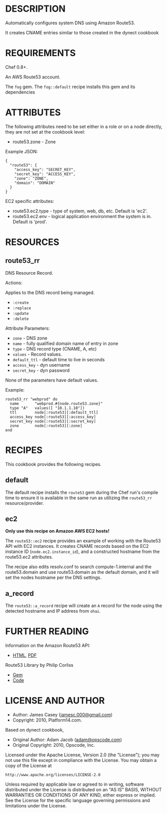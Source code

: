 DESCRIPTION
===========

Automatically configures system DNS using Amazon Route53.

It creates CNAME entries similar to those created in the dynect cookbook

REQUIREMENTS
============

Chef 0.8+.

An AWS Route53 account.

The `fog` gem. The `fog::default` recipe installs this gem and its dependencies

ATTRIBUTES
==========

The following attributes need to be set either in a role or on a node directly, they are not set at the cookbook level:

* route53.zone - Zone

Example JSON:

    {
      "route53": {
        "access_key": "SECRET_KEY",
        "secret_key": "ACCESS_KEY",
        "zone": "ZONE",
        "domain": "DOMAIN"
      }
    }

EC2 specific attributes:

* route53.ec2.type - type of system, web, db, etc. Default is 'ec2'.
* route53.ec2.env - logical application environment the system is in. Default is 'prod'.

RESOURCES
=========

route53_rr
--

DNS Resource Record.

Actions:

Applies to the DNS record being managed.

* `:create`
* `:replace`
* `:update`
* `:delete`

Attribute Parameters:

* `zone` - DNS zone
* `name` - fully qualified domain name of entry in zone
* `type` - DNS record type (CNAME, A, etc)
* `values` - Record values.
* `default_ttl` - default time to live in seconds
* `access_key` - dyn username
* `secret_key` - dyn password

None of the parameters have default values.

Example:

    route53_rr "webprod" do
      name       "webprod.#{node.route53.zone}"
      type "A"   values([ "10.1.1.10"])
      ttl        node[:route53][:default_ttl]
      access_key node[:route53][:access_key]
      secret_key node[:route53][:secret_key]
      zone       node[:route53][:zone]
    end

RECIPES
=======

This cookbook provides the following recipes.

default
-------

The default recipe installs the `route53` gem during the Chef run's compile time to ensure it is available in the same run as utilizing the `route53_rr` resource/provider.

ec2
---

**Only use this recipe on Amazon AWS EC2 hosts!**

The `route53::ec2` recipe provides an example of working with the Route53 API with EC2 instances. It creates CNAME records based on the EC2 instance ID (`node.ec2.instance_id`), and a constructed hostname from the route53.ec2 attributes.

The recipe also edits resolv.conf to search compute-1.internal and the route53.domain and use route53.domain as the default domain, and it will set the nodes hostname per the DNS settings.

a_record
--------

The `route53::a_record` recipe will create an `A` record for the node using the detected hostname and IP address from `ohai`.

FURTHER READING
===============

Information on the Amazon Route53 API:

* [HTML](http://docs.amazonwebservices.com/Route53/latest/APIReference/), [PDF](http://awsdocs.s3.amazonaws.com/Route53/latest/route53-api.pdf)

Route53 Library by Philip Corliss

* [Gem](http://rubygems.org/gems/route53)
* [Code](http://github.com/pcorliss/ruby_route_53 )


LICENSE AND AUTHOR
==================


- Author: James Casey (<jamesc.000@gmail.com>)
- Copyright: 2010, Platform14.com.

Based on dynect cookbook,

- Original Author: Adam Jacob (<adam@opscode.com>)
- Original Copyright: 2010, Opscode, Inc.

Licensed under the Apache License, Version 2.0 (the "License");
you may not use this file except in compliance with the License.
You may obtain a copy of the License at

    http://www.apache.org/licenses/LICENSE-2.0

Unless required by applicable law or agreed to in writing, software
distributed under the License is distributed on an "AS IS" BASIS,
WITHOUT WARRANTIES OR CONDITIONS OF ANY KIND, either express or implied.
See the License for the specific language governing permissions and
limitations under the License.

